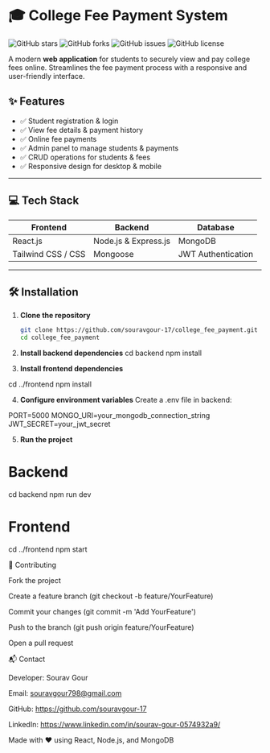 # 🎓 College Fee Payment System

![GitHub stars](https://img.shields.io/github/stars/yourusername/college_fee_payment?style=social)
![GitHub forks](https://img.shields.io/github/forks/yourusername/college_fee_payment?style=social)
![GitHub issues](https://img.shields.io/github/issues/yourusername/college_fee_payment?color=red&style=flat-square)
![GitHub license](https://img.shields.io/github/license/yourusername/college_fee_payment)

A modern **web application** for students to securely view and pay college fees online. Streamlines the fee payment process with a responsive and user-friendly interface.  



## ✨ Features

- ✅ Student registration & login  
- ✅ View fee details & payment history  
- ✅ Online fee payments  
- ✅ Admin panel to manage students & payments  
- ✅ CRUD operations for students & fees  
- ✅ Responsive design for desktop & mobile  

---

## 💻 Tech Stack

| Frontend | Backend | Database |
|----------|---------|---------|
| React.js | Node.js & Express.js | MongoDB |
| Tailwind CSS / CSS | Mongoose | JWT Authentication |

---

## 🛠 Installation

1. **Clone the repository**
   ```bash
   git clone https://github.com/souravgour-17/college_fee_payment.git
   cd college_fee_payment

2. **Install backend dependencies**
cd backend
npm install


3. **Install frontend dependencies**

cd ../frontend
npm install


4. **Configure environment variables**
Create a .env file in backend:

PORT=5000
MONGO_URI=your_mongodb_connection_string
JWT_SECRET=your_jwt_secret


5. **Run the project**

# Backend
cd backend
npm run dev

# Frontend
cd ../frontend
npm start

🤝 Contributing

Fork the project

Create a feature branch (git checkout -b feature/YourFeature)

Commit your changes (git commit -m 'Add YourFeature')

Push to the branch (git push origin feature/YourFeature)

Open a pull request


📬 Contact

Developer: Sourav Gour

Email: souravgour798@gmail.com

GitHub: https://github.com/souravgour-17

LinkedIn: https://www.linkedin.com/in/sourav-gour-0574932a9/

Made with ❤️ using React, Node.js, and MongoDB